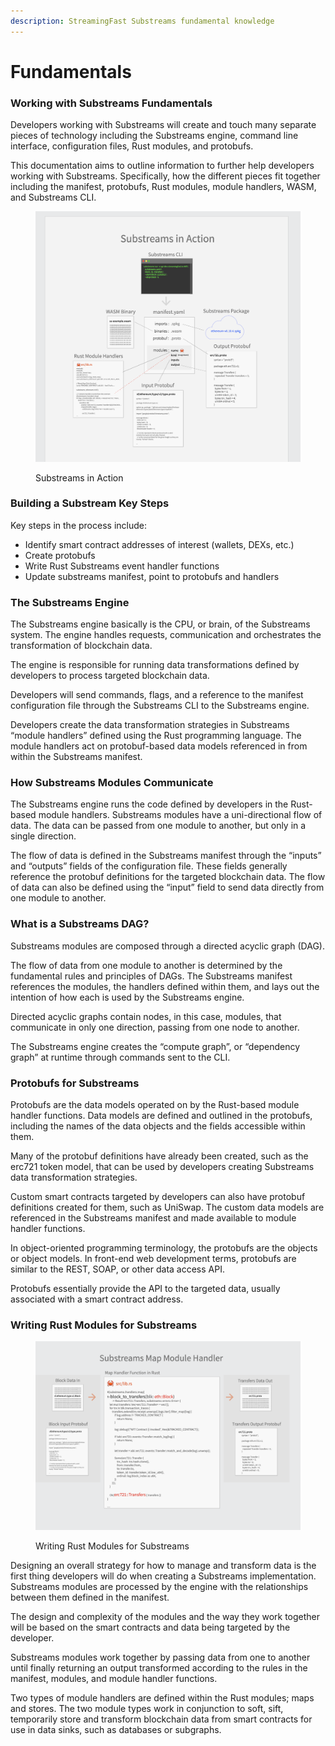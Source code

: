```yaml
---
description: StreamingFast Substreams fundamental knowledge
---
```


# Fundamentals

### Working with Substreams Fundamentals

Developers working with Substreams will create and touch many separate pieces of technology including the Substreams engine, command line interface, configuration files, Rust modules, and protobufs.

This documentation aims to outline information to further help developers working with Substreams. Specifically, how the different pieces fit together including the manifest, protobufs, Rust modules, module handlers, WASM, and Substreams CLI.

<figure><img src="../.gitbook/assets/Screen Shot 2022-10-11 at 3.00.58 PM.png" alt=""><figcaption><p>Substreams in Action</p></figcaption></figure>

### Building a Substream Key Steps

Key steps in the process include:

* Identify smart contract addresses of interest (wallets, DEXs, etc.)
* Create protobufs
* Write Rust Substreams event handler functions
* Update substreams manifest, point to protobufs and handlers

### **The Substreams Engine**

The Substreams engine basically is the CPU, or brain, of the Substreams system. The engine handles requests, communication and orchestrates the transformation of blockchain data.

The engine is responsible for running data transformations defined by developers to process targeted blockchain data.&#x20;

Developers will send commands, flags, and a reference to the manifest configuration file through the Substreams CLI to the Substreams engine.&#x20;

Developers create the data transformation strategies in Substreams “module handlers” defined using the Rust programming language. The module handlers act on protobuf-based data models referenced in from within the Substreams manifest.

### **How Substreams Modules Communicate**

The Substreams engine runs the code defined by developers in the Rust-based module handlers. Substreams modules have a uni-directional flow of data. The data can be passed from one module to another, but only in a single direction.&#x20;

The flow of data is defined in the Substreams manifest through the “inputs” and “outputs” fields of the configuration file. These fields generally reference the protobuf definitions for the targeted blockchain data. The flow of data can also be defined using the “input” field to send data directly from one module to another.

### **What is a Substreams DAG?**

Substreams modules are composed through a directed acyclic graph (DAG).&#x20;

The flow of data from one module to another is determined by the fundamental rules and principles of DAGs. The Substreams manifest references the modules, the handlers defined within them, and lays out the intention of how each is used by the Substreams engine.&#x20;

Directed acyclic graphs contain nodes, in this case, modules, that communicate in only one direction, passing from one node to another.

The Substreams engine creates the “compute graph”, or “dependency graph” at runtime through commands sent to the CLI.

### **Protobufs for Substreams**

Protobufs are the data models operated on by the Rust-based module handler functions. Data models are defined and outlined in the protobufs, including the names of the data objects and the fields accessible within them.&#x20;

Many of the protobuf definitions have already been created, such as the erc721 token model, that can be used by developers creating Substreams data transformation strategies.

Custom smart contracts targeted by developers can also have protobuf definitions created for them, such as UniSwap. The custom data models are referenced in the Substreams manifest and made available to module handler functions.&#x20;

In object-oriented programming terminology, the protobufs are the objects or object models. In front-end web development terms, protobufs are similar to the REST, SOAP, or other data access API.&#x20;

Protobufs essentially provide the API to the targeted data, usually associated with a smart contract address.

### **Writing Rust Modules for Substreams**

<figure><img src="../.gitbook/assets/Screen Shot 2022-10-11 at 2.48.46 PM.png" alt=""><figcaption><p>Writing Rust Modules for Substreams</p></figcaption></figure>

Designing an overall strategy for how to manage and transform data is the first thing developers will do when creating a Substreams implementation. Substreams modules are processed by the engine with the relationships between them defined in the manifest.&#x20;

The design and complexity of the modules and the way they work together will be based on the smart contracts and data being targeted by the developer.&#x20;

Substreams modules work together by passing data from one to another until finally returning an output transformed according to the rules in the manifest, modules, and module handler functions.&#x20;

Two types of module handlers are defined within the Rust modules; maps and stores. The two module types work in conjunction to soft, sift, temporarily store and transform blockchain data from smart contracts for use in data sinks, such as databases or subgraphs.
